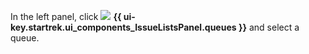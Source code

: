In the left panel, click ![](../../_assets/tracker/svg/queues.svg) **{{ ui-key.startrek.ui_components_IssueListsPanel.queues }}** and select a queue.
